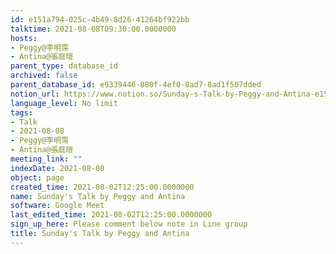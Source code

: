 ```yaml
---
id: e151a794-025c-4b49-8d26-41264bf922bb
talktime: 2021-08-08T09:30:00.0000000
hosts:
- Peggy@李明霈
- Antina@張庭瑄
parent_type: database_id
archived: false
parent_database_id: e9339446-880f-4ef0-8ad7-8ad1f507dded
notion_url: https://www.notion.so/Sunday-s-Talk-by-Peggy-and-Antina-e151a794025c4b498d2641264bf922bb
language_level: No limit
tags:
- Talk
- 2021-08-08
- Peggy@李明霈
- Antina@張庭瑄
meeting_link: ""
indexDate: 2021-08-08
object: page
created_time: 2021-08-02T12:25:00.0000000
name: Sunday's Talk by Peggy and Antina
software: Google Meet
last_edited_time: 2021-08-02T12:25:00.0000000
sign_up_here: Please comment below note in Line group
title: Sunday's Talk by Peggy and Antina
---
```








